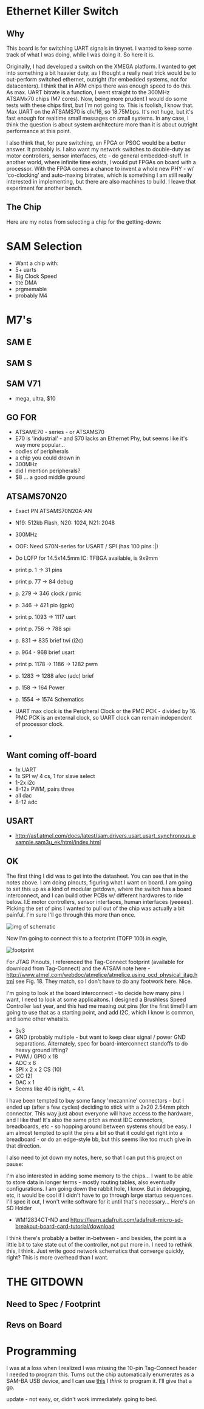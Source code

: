 # Ethernet Killer Switch

## Why

This board is for switching UART signals in tinynet. I wanted to keep some track of what I was doing, while I was doing it. So here it is.

Originally, I had developed a switch on the XMEGA platform. I wanted to get into something a bit heavier duty, as I thought a really neat trick would be to out-perform switched ethernet, outright (for embedded systems, not for datacenters). I think that in ARM chips there was enough speed to do this. As max. UART bitrate is a function, I went straight to the 300MHz ATSAMx70 chips (M7 cores). Now, being more prudent I would do some tests with these chips first, but I'm not going to. This is foolish, I know that. Max UART on the ATSAMS70 is clk/16, so 18.75Mbps. It's not huge, but it's fast enough for realtime small messages on small systems. In any case, I think the question is about system architecture more than it is about outright performance at this point.

I also think that, for pure switching, an FPGA or PSOC would be a better answer. It probably is. I also want my network switches to double-duty as motor controllers, sensor interfaces, etc - do general embedded-stuff. In another world, where infinite time exists, I would put FPGAs on board with a processor. With the FPGA comes a chance to invent a whole new PHY - w/ 'co-clocking' and auto-maxing bitrates, which is something I am still really interested in implementing, but there are also machines to build. I leave that experiment for another bench.

## The Chip

Here are my notes from selecting a chip for the getting-down:

# SAM Selection

- Want a chip with: 
 - 5+ uarts
 - Big Clock Speed
 - tite DMA
 - prgmemable
 - probably M4

# M7's

## SAM E

## SAM S

## SAM V71
 - mega, ultra, $10

## GO FOR
 - ATSAME70 - series - or ATSAMS70
  - E70 is 'industrial' - and S70 lacks an Ethernet Phy, but seems like it's way more popular...
 - oodles of peripherals
 - a chip you could drown in
 - 300MHz
 - did I mention peripherals?
 - $8 ... a good middle ground 

## ATSAMS70N20
 - Exact PN  ATSAMS70N20A-AN 
 - N19: 512kb Flash, N20: 1024, N21: 2048
 - 300MHz
 - OOF: Need S70N-series for USART / SPI (has 100 pins :|)
 - Do LQFP for 14.5x14.5mm IC: TFBGA available, is 9x9mm

  - print p. 1 -> 31 pins
  - print p. 77 -> 84 debug
  - p. 279 -> 346 clock / pmic
  - p. 346 -> 421 pio (gpio)
  - print p. 1093 -> 1117 uart
  - print p. 756 -> 788 spi
  - p. 831 -> 835 brief twi (i2c)
  - p. 964 - 968 brief usart
  - print p. 1178 -> 1186 -> 1282 pwm
  - p. 1283 -> 1288 afec (adc) brief
  - p. 158 -> 164 Power
  - p. 1554 -> 1574 Schematics

 - UART max clock is the Peripheral Clock or the PMC PCK - divided by 16. PMC PCK is an external clock, so UART clock can remain independent of processor clock.
 - 

## Want coming off-board
 - 1x UART
 - 1x SPI w/ 4 cs, 1 for slave select
 - 1-2x i2c
 - 8-12x PWM, pairs three
 - all dac
 - 8-12 adc 


## USART 
 - http://asf.atmel.com/docs/latest/sam.drivers.usart.usart_synchronous_example.sam3u_ek/html/index.html 

## OK 

The first thing I did was to get into the datasheet. You can see that in the notes above. I am doing pinouts, figuring what I want on board. I am going to set this up as a kind of modular getdown, where the switch has a board interconnect, and I can build other PCBs w/ different hardwares to ride below. I.E motor controllers, sensor interfaces, human interfaces (yeeees). Picking the set of pins I wanted to pull out of the chip was actually a bit painful. I'm sure I'll go through this more than once.

![img of schematic](/)

Now I'm going to connect this to a footprint (TQFP 100) in eagle,

![footprint](/) 

For JTAG Pinouts, I referenced the Tag-Connect footprint (available for download from Tag-Connect) and the ATSAM note here - http://www.atmel.com/webdoc/atmelice/atmelice.using_ocd_physical_jtag.html see Fig. 18. They match, so I don't have to do any footwork here. Nice.

I'm going to look at the board interconnect - to decide how many pins I want, I need to look at some applicaitons. I designed a Brushless Speed Controller last year, and this had me maxing out pins (for the first time!) I am going to use that as a starting point, and add I2C, which I know is common, and some other whatsits.

- 3v3
- GND (probably multiple - but want to keep clear signal / power GND separations. Alternately, spec for board-interconnect standoffs to do heavy ground lifting?
- PWM / GPIO x 18
- ADC x 6
- SPI x 2 x 2 CS (10)
- I2C (2) 
- DAC x 1
- Seems like 40 is right, ~ 41. 

I have been tempted to buy some fancy 'mezannine' connectors - but I ended up (after a few cycles) deciding to stick with a 2x20 2.54mm pitch connector. This way just about everyone will have access to the hardware, and I like that! It's also the same pitch as most IDC connectors, breadboards, etc - so hopping around between systems should be easy. I am almost tempted to split the pins a bit so that it could get right into a breadboard - or do an edge-style bb, but this seems like too much give in that direction.

I also need to jot down my notes, here, so that I can put this project on pause:

I'm also interested in adding some memory to the chips... I want to be able to store data in longer terms - mostly routing tables, also eventually configurations. I am going down the rabbit hole, I know. But in debugging, etc, it would be cool if I didn't have to go through large startup sequences. I'll spec it out, I won't write software for it until that's necessary... Here's an SD Holder
-  WM12834CT-ND 
and 
https://learn.adafruit.com/adafruit-micro-sd-breakout-board-card-tutorial/download 

I think there's probably a better in-between - and besides, the point is a little bit to take state out of the controller, not put more in. I need to rethink this, I think. Just write good network schematics that converge quickly, right? This is more overhead than I want.

# THE GITDOWN

## Need to Spec / Footprint

## Revs on Board

# Programming

I was at a loss when I realized I was missing the 10-pin Tag-Connect header I needed to program this. Turns out the chip automatically enumerates as a SAM-BA USB device, and I can use [this](http://www.shumatech.com/web/products/bossa) *I think* to program it. I'll give that a go.

update - not easy, or, didn't work immediately. going to bed.